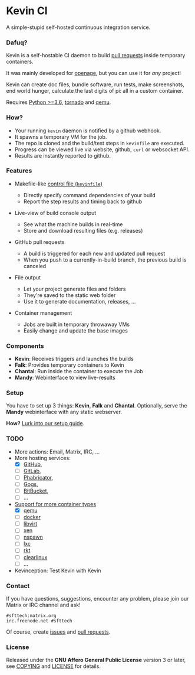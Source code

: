 # Kevin CI

A simple-stupid self-hosted continuous integration service.


### Dafuq?

Kevin is a self-hostable CI daemon to build [pull requests](https://help.github.com/articles/using-pull-requests/) inside temporary containers.


It was mainly developed for [openage](http://github.com/SFTtech/openage/),
but you can use it for _any_ project!

Kevin can create doc files, bundle software, run tests, make screenshots,
end world hunger, calculate the last digits of pi: all in a custom container.

Requires [Python >=3.6](https://www.python.org/),
[tornado](http://www.tornadoweb.org/) and [qemu](http://qemu-project.org).


### How?

* Your running `kevin` daemon is notified by a github webhook.
* It spawns a temporary VM for the job.
* The repo is cloned and the build/test steps in `kevinfile` are executed.
* Progress can be viewed live via website, github, `curl` or websocket API.
* Results are instantly reported to github.


### Features

* Makefile-like [control file (`kevinfile`)](etc/kevinfile.example)
  * Directly specify command dependencies of your build
  * Report the step results and timing back to github

* Live-view of build console output
  * See what the machine builds in real-time
  * Store and download resulting files (e.g. releases)

* GitHub pull requests
  * A build is triggered for each new and updated pull request
  * When you push to a currently-in-build branch,
    the previous build is canceled

* File output
  * Let your project generate files and folders
  * They're saved to the static web folder
  * Use it to generate documentation, releases, ...

* Container management
  * Jobs are built in temporary throwaway VMs
  * Easily change and update the base images


### Components

* **Kevin**: Receives triggers and launches the builds
* **Falk**: Provides temporary containers to Kevin
* **Chantal**: Run inside the container to execute the Job
* **Mandy**: Webinterface to view live-results


### Setup

You have to set up 3 things: **Kevin**, **Falk** and **Chantal**.
Optionally, serve the **Mandy** webinterface with any static webserver.

**How?** [Lurk into our setup guide](doc/setup.md).


### TODO

* More actions: Email, Matrix, IRC, ...
* More hosting services:
  * [X] [GitHub](https://github.com/),
  * [ ] [GitLab](https://gitlab.com/),
  * [ ] [Phabricator](http://phabricator.org/),
  * [ ] [Gogs](https://gogs.io/),
  * [ ] [BitBucket](https://bitbucket.org/),
  * [ ] ...
* [Support for more container types](/falk/vm/)
  * [X] [qemu](http://qemu-project.org)
  * [ ] [docker](https://www.docker.com/)
  * [ ] [libvirt](https://libvirt.org/)
  * [ ] [xen](https://www.xenproject.org/)
  * [ ] [nspawn](http://www.freedesktop.org/software/systemd/man/systemd-nspawn.html)
  * [ ] [lxc](https://linuxcontainers.org/)
  * [ ] [rkt](https://coreos.com/rkt/docs/latest/)
  * [ ] [clearlinux](https://clearlinux.org/)
  * [ ] ...
* Kevinception: Test Kevin with Kevin


### Contact

If you have questions, suggestions, encounter any problem,
please join our Matrix or IRC channel and ask!

```
#sfttech:matrix.org
irc.freenode.net #sfttech
```

Of course, create [issues](https://github.com/SFTtech/kevin/issues)
and [pull requests](https://github.com/SFTtech/kevin/pulls).


### License

Released under the **GNU Affero General Public License** version 3 or later,
see [COPYING](COPYING) and [LICENSE](LICENSE) for details.
